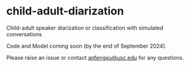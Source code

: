 # child-adult-diarization
Child-adult speaker diarization or classification with simulated conversations

Code and Model coming soon (by the end of September 2024).

Please raise an issue or contact anfengxu@usc.edu for any questions.
